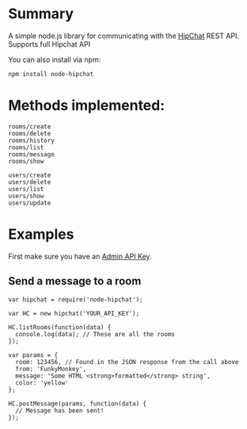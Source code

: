 Summary
=======
A simple node.js library for communicating with the [HipChat](http://hipchat.com/) REST API.
Supports full Hipchat API

You can also install via npm:

	npm install node-hipchat


Methods implemented:
====================

`rooms/create`  
`rooms/delete`  
`rooms/history`  
`rooms/list`  
`rooms/message`  
`rooms/show`  
  
`users/create`  
`users/delete`  
`users/list`  
`users/show`  
`users/update`  


# Examples

First make sure you have an [Admin API Key](https://www.hipchat.com/admin/api).

## Send a message to a room

    var hipchat = require('node-hipchat');

    var HC = new hipchat('YOUR_API_KEY');

    HC.listRooms(function(data) {
      console.log(data); // These are all the rooms
    });

    var params = {
      room: 123456, // Found in the JSON response from the call above
      from: 'FunkyMonkey',
      message: 'Some HTML <strong>formatted</strong> string',
      color: 'yellow'
    };

    HC.postMessage(params, function(data) {
      // Message has been sent!
    });
